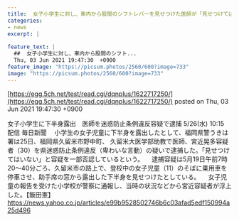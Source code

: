```yaml
---
title:  女子小学生に対し、車内から股間のシフトレバーを見せつけた医師が「見せつけてはいない」と容疑を一部否認  
categories:
- news
excerpt: |
  
feature_text: |
  ##  女子小学生に対し、車内から股間のシフト...
  Thu, 03 Jun 2021 19:47:30  +0900
feature_image: "https://picsum.photos/2560/600?image=733"
image: "https://picsum.photos/2560/600?image=733"
---
```


[https://egg.5ch.net/test/read.cgi/dqnplus/1622717250/](https://egg.5ch.net/test/read.cgi/dqnplus/1622717250/)
posted on Thu, 03 Jun 2021 19:47:30  +0900

<!--more-->

女子小学生に下半身露出　医師を迷惑防止条例違反容疑で逮捕 5/26(水) 10:15 配信 毎日新聞 　小学生の女子児童に下半身を露出したとして、福岡県警うきは署は25日、福岡県久留米市野中町、 久留米大医学部助教で医師、宮近晃多容疑者（30）を県迷惑防止条例違反（卑わいな言動）の疑いで逮捕した。「見せつけてはいない」と容疑を一部否認しているという。 　逮捕容疑は5月19日午前7時20〜40分ごろ、久留米市の路上で、登校中の女子児童（11）のそばに乗用車を停車させ、助手席の窓から露出した下半身を見せつけたとしている。 　女子児童の報告を受けた小学校が警察に通報し、当時の状況などから宮近容疑者が浮上した。【飯田憲】 https://news.yahoo.co.jp/articles/e99b9528502746b6c03afad5edf150994a25d496
